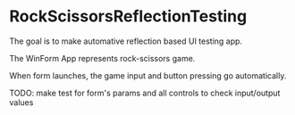 # RockScissorsReflectionTesting
The goal is to make  automative reflection based UI testing app.

The WinForm App represents rock-scissors game.

When form launches, the game input and button pressing go automatically.

TODO: make test for form's params and all controls to check input/output values

